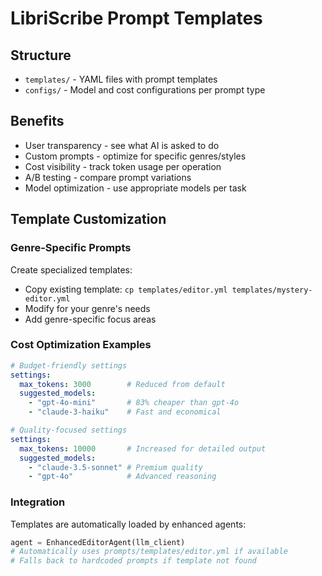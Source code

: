 # LibriScribe Prompt Templates

## Structure
- `templates/` - YAML files with prompt templates
- `configs/` - Model and cost configurations per prompt type

## Benefits
- User transparency - see what AI is asked to do
- Custom prompts - optimize for specific genres/styles
- Cost visibility - track token usage per operation
- A/B testing - compare prompt variations
- Model optimization - use appropriate models per task

## Template Customization

### Genre-Specific Prompts
Create specialized templates:
- Copy existing template: `cp templates/editor.yml templates/mystery-editor.yml`
- Modify for your genre's needs
- Add genre-specific focus areas

### Cost Optimization Examples
```yaml
# Budget-friendly settings
settings:
  max_tokens: 3000        # Reduced from default
  suggested_models:
    - "gpt-4o-mini"       # 83% cheaper than gpt-4o
    - "claude-3-haiku"    # Fast and economical

# Quality-focused settings
settings:
  max_tokens: 10000       # Increased for detailed output
  suggested_models:
    - "claude-3.5-sonnet" # Premium quality
    - "gpt-4o"            # Advanced reasoning
```

### Integration
Templates are automatically loaded by enhanced agents:
```python
agent = EnhancedEditorAgent(llm_client)
# Automatically uses prompts/templates/editor.yml if available
# Falls back to hardcoded prompts if template not found
```
